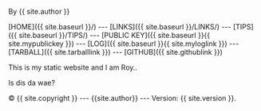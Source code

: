 By {{ site.author }}

[HOME]({{ site.baseurl }}/) --- [LINKS]({{ site.baseurl }}/LINKS/) --- [TIPS]({{ site.baseurl }}/TIPS/) --- [PUBLIC KEY]({{ site.baseurl }}{{ site.mypublickey }}) --- [LOG]({{ site.baseurl }}{{ site.myloglink }}) --- [TARBALL]({{ site.tarballlink }}) --- [GITHUB]({{ site.githublink }})

This is my static website and I am Roy..

Is dis da wae?

© {{ site.copyright }} --- {{site.author}} --- Version: {{ site.version }}.
